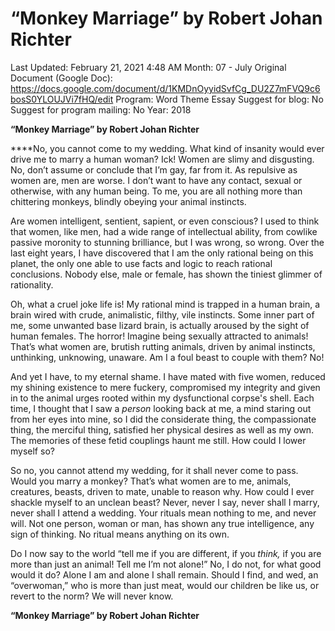 # “Monkey Marriage” by Robert Johan Richter

Last Updated: February 21, 2021 4:48 AM
Month: 07 - July
Original Document (Google Doc): https://docs.google.com/document/d/1KMDnOyyidSvfCg_DU2Z7mFVQ9c6bosS0YLOUJVi7fHQ/edit
Program: Word Theme Essay
Suggest for blog: No
Suggest for program mailing: No
Year: 2018

**“Monkey Marriage” by Robert Johan Richter**

****No, you cannot come to my wedding. What kind of insanity would ever drive me to marry a human woman? Ick! Women are slimy and disgusting. No, don’t assume or conclude that I’m gay, far from it. As repulsive as women are, men are worse. I don’t want to have any contact, sexual or otherwise, with any human being. To me, you are all nothing more than chittering monkeys, blindly obeying your animal instincts.

Are women intelligent, sentient, sapient, or even conscious? I used to think that women, like men, had a wide range of intellectual ability, from cowlike passive moronity to stunning brilliance, but I was wrong, so wrong. Over the last eight years, I have discovered that I am the only rational being on this planet, the only one able to use facts and logic to reach rational conclusions. Nobody else, male or female, has shown the tiniest glimmer of rationality.

Oh, what a cruel joke life is! My rational mind is trapped in a human brain, a brain wired with crude, animalistic, filthy, vile instincts. Some inner part of me, some unwanted base lizard brain, is actually aroused by the sight of human females. The horror! Imagine being sexually attracted to animals! That’s what women are, brutish rutting animals, driven by animal instincts, unthinking, unknowing, unaware. Am I a foul beast to couple with them? No!

And yet I have, to my eternal shame. I have mated with five women, reduced my shining existence to mere fuckery, compromised my integrity and given in to the animal urges rooted within my dysfunctional corpse's shell. Each time, I thought that I saw a *person* looking back at me, a mind staring out from her eyes into mine, so I did the considerate thing, the compassionate thing, the merciful thing, satisfied her physical desires as well as my own. The memories of these fetid couplings haunt me still. How could I lower myself so?

So no, you cannot attend my wedding, for it shall never come to pass. Would you marry a monkey? That’s what women are to me, animals, creatures, beasts, driven to mate, unable to reason why. How could I ever shackle myself to an unclean beast? Never, never I say, never shall I marry, never shall I attend a wedding. Your rituals mean nothing to me, and never will. Not one person, woman or man, has shown any true intelligence, any sign of thinking. No ritual means anything on its own.

Do I now say to the world “tell me if you are different, if you *think,* if you are more than just an animal! Tell me I’m not alone!” No, I do not, for what good would it do? Alone I am and alone I shall remain. Should I find, and wed, an “overwoman,” who is more than just meat, would our children be like us, or revert to the norm? We will never know.

**“Monkey Marriage” by Robert Johan Richter**